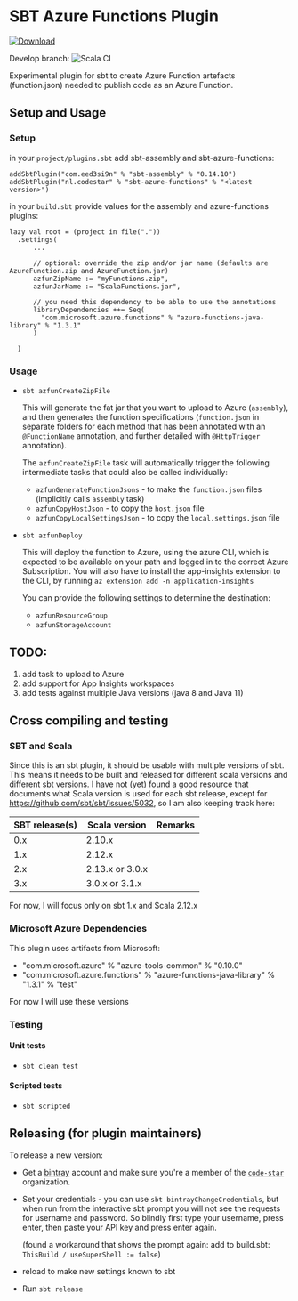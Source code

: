 # SBT Azure Functions Plugin 
[ ![Download](https://api.bintray.com/packages/code-star/sbt-plugins/sbt-azure-functions/images/download.svg) ](https://bintray.com/code-star/sbt-plugins/sbt-azure-functions/_latestVersion)

Develop branch: ![Scala CI](https://github.com/code-star/sbt-azure-functions-plugin/workflows/Scala%20CI/badge.svg?branch=develop)

Experimental plugin for sbt to create Azure Function artefacts (function.json) needed to publish code as an Azure Function.

## Setup and Usage

### Setup
  
in your `project/plugins.sbt` add sbt-assembly and sbt-azure-functions:
  
    addSbtPlugin("com.eed3si9n" % "sbt-assembly" % "0.14.10")
    addSbtPlugin("nl.codestar" % "sbt-azure-functions" % "<latest version>")

in your `build.sbt` provide values for the assembly and azure-functions plugins:

    lazy val root = (project in file("."))
      .settings(
          ...

          // optional: override the zip and/or jar name (defaults are AzureFunction.zip and AzureFunction.jar)
          azfunZipName := "myFunctions.zip",
          azfunJarName := "ScalaFunctions.jar",
      
          // you need this dependency to be able to use the annotations
          libraryDependencies ++= Seq(
            "com.microsoft.azure.functions" % "azure-functions-java-library" % "1.3.1"
          )
        
      )

### Usage

* `sbt azfunCreateZipFile`

    This will generate the fat jar that you want to upload to Azure (`assembly`), and then generates the function
    specifications (`function.json` in separate folders for each method that has been annotated with an `@FunctionName`
    annotation, and further detailed with `@HttpTrigger` annotation).
  
    The `azfunCreateZipFile` task will automatically trigger the following intermediate tasks that could also be
    called individually:
  
    * `azfunGenerateFunctionJsons` - to make the `function.json` files (implicitly calls `assembly` task)
    * `azfunCopyHostJson` - to copy the `host.json` file
    * `azfunCopyLocalSettingsJson` - to copy the `local.settings.json` file

* `sbt azfunDeploy`

    This will deploy the function to Azure, using the azure CLI, which is expected to be available on your path
    and logged in to the correct Azure Subscription.
    You will also have to install the app-insights extension to the CLI, by running `az extension add -n application-insights`
  
    You can provide the following settings to determine the destination:
    * `azfunResourceGroup`
    * `azfunStorageAccount`
    

## TODO: 
1. add task to upload to Azure
1. add support for App Insights workspaces
1. add tests against multiple Java versions (java 8 and Java 11)


## Cross compiling and testing
### SBT and Scala
Since this is an sbt plugin, it should be usable with multiple versions of sbt. This means it needs to be built and
released for different scala versions and different sbt versions. I have not (yet) found a good resource that documents
what Scala version is used for each sbt release, except for https://github.com/sbt/sbt/issues/5032, 
so I am also keeping track here:

| SBT release(s)| Scala version     | Remarks                                          |
|---------------|-------------------|--------------------------------------------------|
| 0.x           | 2.10.x            |
| 1.x           | 2.12.x            |
| 2.x           | 2.13.x or 3.0.x   |
| 3.x           | 3.0.x or 3.1.x    |

For now, I will focus only on sbt 1.x and Scala 2.12.x

### Microsoft Azure Dependencies
This plugin uses artifacts from Microsoft:
* "com.microsoft.azure" % "azure-tools-common" % "0.10.0"
* "com.microsoft.azure.functions" % "azure-functions-java-library" % "1.3.1" % "test"

For now I will use these versions

### Testing
#### Unit tests
* `sbt clean test`
#### Scripted tests
* `sbt scripted`

## Releasing (for plugin maintainers)
To release a new version:
* Get a [bintray](https://bintray.com) account and make sure you're a member of the [`code-star`](https://bintray.com/code-star) organization.
* Set your credentials - you can use `sbt bintrayChangeCredentials`, but when run from the interactive sbt prompt
  you will not see the requests for username and password. So blindly first type your username, press enter, then
  paste your API key and press enter again.

    (found a workaround that shows the prompt again: add to build.sbt: `ThisBuild / useSuperShell := false`)
* reload to make new settings known to sbt
* Run `sbt release`

